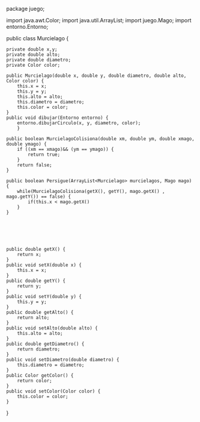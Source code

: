 package juego;

import java.awt.Color;
import java.util.ArrayList;
import juego.Mago;
import entorno.Entorno;

public class Murcielago {

	private double x,y;
	private double alto;
	private double diametro;
	private Color color;
	
	public Murcielago(double x, double y, double diametro, double alto, Color color) {
		this.x = x;
		this.y = y;
		this.alto = alto;
		this.diametro = diametro;
		this.color = color;
	}
	public void dibujar(Entorno entorno) {
		entorno.dibujarCirculo(x, y, diametro, color);
		}
	
	public boolean MurcielagoColisiona(double xm, double ym, double xmago, double ymago) {
		if ((xm == xmago)&& (ym == ymago)) {
			return true;
		}
		return false;
	}
	
	public boolean Persigue(ArrayList<Murcielago> murcielagos, Mago mago) {
		while(MurcielagoColisiona(getX(), getY(), mago.getX() , mago.getY()) == false) {
			if(this.x < mago.getX()
		}
	}
	
	

	
	
	
	public double getX() {
		return x;
	}
	public void setX(double x) {
		this.x = x;
	}
	public double getY() {
		return y;
	}
	public void setY(double y) {
		this.y = y;
	}
	public double getAlto() {
		return alto;
	}
	public void setAlto(double alto) {
		this.alto = alto;
	}
	public double getDiametro() {
		return diametro;
	}
	public void setDiametro(double diametro) {
		this.diametro = diametro;
	}
	public Color getColor() {
		return color;
	}
	public void setColor(Color color) {
		this.color = color;
	}

	
	
}
